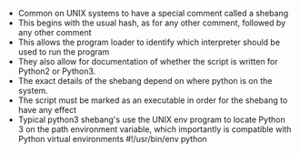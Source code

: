 - Common on UNIX systems to have a special comment called a shebang
- This begins with the usual hash, as for any other comment, followed by any other comment
- This allows the program loader to identify which interpreter should be used to run the program
-  They also allow for documentation of whether the script is written for Python2 or Python3.
- The exact details of the shebang depend on where python is on the system.
- The script must be marked as an executable in order for the shebang to have any effect
- Typical python3 shebang's use the UNIX env program to locate Python 3 on the path environment variable, which importantly is compatible with Python virtual environments
		#!/usr/bin/env python